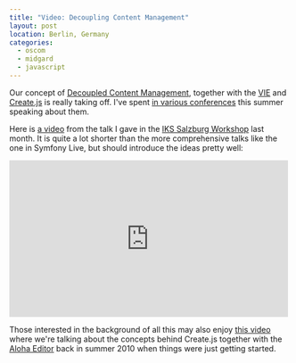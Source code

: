 ```yaml
---
title: "Video: Decoupling Content Management"
layout: post
location: Berlin, Germany
categories:
  - oscom
  - midgard
  - javascript
---
```

Our concept of [Decoupled Content Management](http://bergie.iki.fi/blog/decoupling_content_management/), together with the [VIE](http://viejs.org/) and [Create.js](http://createjs.org/) is really taking off. I've spent [in various conferences](http://bergie.iki.fi/blog/decoupled_content_management_on_tour/) this summer speaking about them.

Here is [a video](http://vimeo.com/45633052) from the talk I gave in the [IKS Salzburg Workshop](http://wiki.iks-project.eu/index.php/Workshops/Salzburg2012) last month. It is quite a lot shorter than the more comprehensive talks like the one in Symfony Live, but should introduce the ideas pretty well:

<iframe src="http://player.vimeo.com/video/45633052" width="500" height="281" frameborder="0" webkitAllowFullScreen mozallowfullscreen allowFullScreen></iframe>

Those interested in the background of all this may also enjoy [this video](http://vimeo.com/12914595) where we're talking about the concepts behind Create.js together with the [Aloha Editor](http://aloha-editor.org/) back in summer 2010 when things were just getting started.
